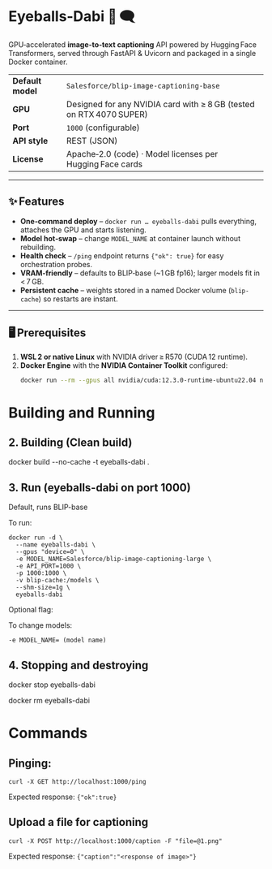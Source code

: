 # Eyeballs‑Dabi 👀 🗨️  
GPU‑accelerated **image‑to‑text captioning** API powered by Hugging Face Transformers, served through FastAPI & Uvicorn and packaged in a single Docker container.

|                    |                           |
|--------------------|---------------------------|
| **Default model**  | `Salesforce/blip-image-captioning-base` |
| **GPU**            | Designed for any NVIDIA card with ≥ 8 GB (tested on RTX 4070 SUPER) |
| **Port**           | `1000` (configurable) |
| **API style**      | REST (JSON) |
| **License**        | Apache‑2.0 (code) · Model licenses per Hugging Face cards |

---

## ️✨ Features
* **One‑command deploy** – `docker run … eyeballs-dabi` pulls everything, attaches the GPU and starts listening.
* **Model hot‑swap** – change `MODEL_NAME` at container launch without rebuilding.
* **Health check** – `/ping` endpoint returns `{"ok": true}` for easy orchestration probes.
* **VRAM‑friendly** – defaults to BLIP‑base (~1 GB fp16); larger models fit in < 7 GB.
* **Persistent cache** – weights stored in a named Docker volume (`blip-cache`) so restarts are instant.

---

## 🖥️ Prerequisites
1. **WSL 2 or native Linux** with NVIDIA driver ≥ R570 (CUDA 12 runtime).
2. **Docker Engine** with the **NVIDIA Container Toolkit** configured:
   ```bash
   docker run --rm --gpus all nvidia/cuda:12.3.0-runtime-ubuntu22.04 nvidia-smi
   ```

# Building and Running

## 2. Building (Clean build)
docker build --no-cache -t eyeballs-dabi .

## 3. Run (eyeballs-dabi on port 1000)
Default, runs BLIP-base

To run:
```
docker run -d \
  --name eyeballs-dabi \
  --gpus "device=0" \
  -e MODEL_NAME=Salesforce/blip-image-captioning-large \
  -e API_PORT=1000 \
  -p 1000:1000 \
  -v blip-cache:/models \
  --shm-size=1g \
  eyeballs-dabi
```

Optional flag:

To change models:

`-e MODEL_NAME= (model name)`

## 4. Stopping and destroying
docker stop eyeballs-dabi

docker rm eyeballs-dabi

# Commands

## Pinging:

`curl -X GET http://localhost:1000/ping`

Expected response: `{"ok":true}`

## Upload a file for captioning

`curl -X POST http://localhost:1000/caption -F "file=@1.png"`

Expected response: `{"caption":"<response of image>"}`
